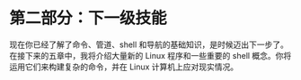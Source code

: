 # 第二部分：下一级技能

现在你已经了解了命令、管道、shell 和导航的基础知识，是时候迈出下一步了。在接下来的五章中，我将介绍大量新的 Linux 程序和一些重要的 shell 概念。你将运用它们来构建复杂的命令，并在 Linux 计算机上应对现实情况。
